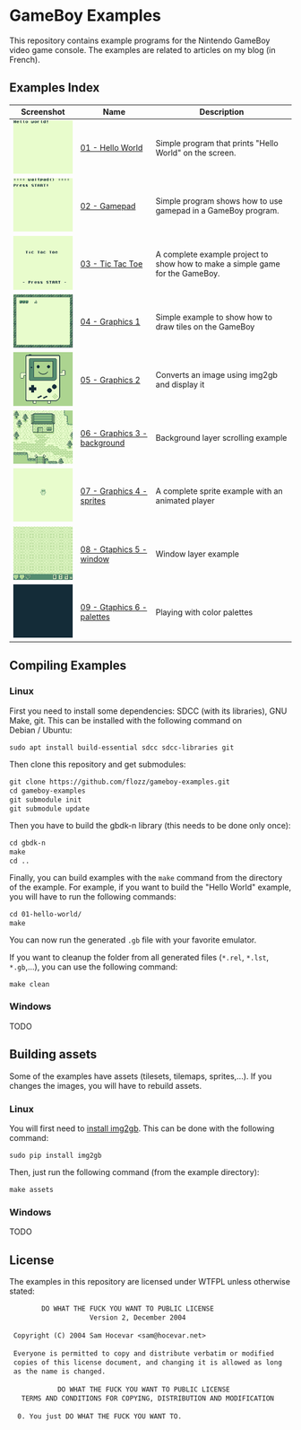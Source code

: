 # GameBoy Examples

This repository contains example programs for the Nintendo GameBoy video game console. The examples are related to articles on my blog (in French).


## Examples Index

| Screenshot                                              | Name                                                       | Description                                                                   |
|---------------------------------------------------------|------------------------------------------------------------|-------------------------------------------------------------------------------|
| ![](./01-hello-world/hello_screenshot.png)              | [01 - Hello World](./01-hello-world/)                      | Simple program that prints "Hello World" on the screen.                       |
| ![](./02-gamepad/gamepad_screenshot.gif)                | [02 - Gamepad](./02-gamepad/)                              | Simple program shows how to use gamepad in a GameBoy program.                 |
| ![](./03-tic-tac-toe/tictactoe_screenshot.gif)          | [03 - Tic Tac Toe](./03-tic-tac-toe/)                      | A complete example project to show how to make a simple game for the GameBoy. |
| ![](./04-graphics1/graphics1_screenshot.png)            | [04 - Graphics 1](./04-graphics1/)                         | Simple example to show how to draw tiles on the GameBoy                       |
| ![](./05-graphics2/graphics2_screenshot.png)            | [05 - Graphics 2](./05-graphics2/)                         | Converts an image using img2gb and display it                                 |
| ![](./06-graphics3-background/graphics3_screenshot.gif) | [06 - Graphics 3 - background](./06-graphics3-background/) | Background layer scrolling example                                            |
| ![](./07-graphics4-sprites/graphics4_screenshot.gif)    | [07 - Graphics 4 - sprites](./07-graphics4-sprites/)       | A complete sprite example with an animated player                             |
| ![](./08-graphics5-window/graphics5_screenshot.gif)     | [08 - Gtaphics 5 - window](./08-graphics5-window/)         | Window layer example                                                          |
| ![](./09-graphics6-palette/graphics6_screenshot.gif)    | [09 - Gtaphics 6 - palettes](./09-graphics6-palette/)      | Playing with color palettes                                                   |


## Compiling Examples

### Linux

First you need to install some dependencies: SDCC (with its libraries), GNU Make, git. This can be installed with the following command on Debian / Ubuntu:

    sudo apt install build-essential sdcc sdcc-libraries git

Then clone this repository and get submodules:

    git clone https://github.com/flozz/gameboy-examples.git
    cd gameboy-examples
    git submodule init
    git submodule update

Then you have to build the gbdk-n library (this needs to be done only once):

    cd gbdk-n
    make
    cd ..

Finally, you can build examples with the `make` command from the directory of the example. For example, if you want to build the "Hello World" example, you will have to run the following commands:

    cd 01-hello-world/
    make

You can now run the generated `.gb` file with your favorite emulator.

If you want to cleanup the folder from all generated files (`*.rel`, `*.lst`, `*.gb`,...), you can use the following command:

    make clean


### Windows

TODO


## Building assets

Some of the examples have assets (tilesets, tilemaps, sprites,...). If you changes the images, you will have to rebuild assets.

### Linux

You will first need to [install img2gb][img2gb-install]. This can be done with the following command:

    sudo pip install img2gb

Then, just run the following command (from the example directory):

    make assets

### Windows

TODO


[img2gb-win]: https://github.com/flozz/img2gb/releases
[img2gb-install]: https://flozz.github.io/img2gb/install.html


## License

The examples in this repository are licensed under WTFPL unless otherwise stated:

```
        DO WHAT THE FUCK YOU WANT TO PUBLIC LICENSE
                    Version 2, December 2004

 Copyright (C) 2004 Sam Hocevar <sam@hocevar.net>

 Everyone is permitted to copy and distribute verbatim or modified
 copies of this license document, and changing it is allowed as long
 as the name is changed.

            DO WHAT THE FUCK YOU WANT TO PUBLIC LICENSE
   TERMS AND CONDITIONS FOR COPYING, DISTRIBUTION AND MODIFICATION

  0. You just DO WHAT THE FUCK YOU WANT TO.
```
